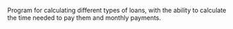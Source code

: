 Program for calculating different types of loans, with the ability to calculate the time needed to pay them and monthly payments.
